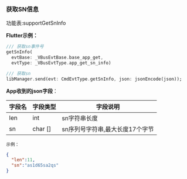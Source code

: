 ### 获取SN信息


功能表:supportGetSnInfo

**Flutter示例：**

```dart
/// 获取sn事件号
getSnInfo(
  evtBase: _VBusEvtBase.base_app_get,
  evtType: _VBusEvtType.app_get_sn_info)

/// 获取sn
libManager.send(evt: CmdEvtType.getSnInfo, json: jsonEncode(json));
```



**App收到的json字段**：

| 字段名 | 字段类型 | 字段说明                        |
| ------ | -------- | ------------------------------- |
| len    | int      | sn字符串长度                    |
| sn     | char []  | sn序列号字符串,最大长度17个字节 |

`示例：`

```json
{
  "len":11,
  "sn":"as1d65sa2qs"
}
```

